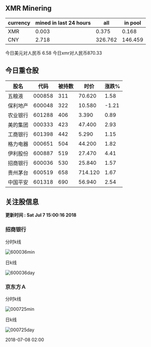 ## XMR Minering

|currency|mined in last 24 hours|all|in pool|
|---|---|---|---|
|XMR|0.003|0.375|0.168|
|CNY|2.718|326.762|146.459|

今日美元对人民币 6.58	今日xmr对人民币870.33


## 今日重仓股 

|股名|代码|被持数|时价|涨跌%|
|---|---|---|---|---|
|五粮液|000858|311|70.620|1.58|
|保利地产|600048|322|10.580|-1.21|
|农业银行|601288|406|3.390|0.89|
|美的集团|000333|423|47.400|2.93|
|工商银行|601398|442|5.290|1.15|
|格力电器|000651|504|44.200|1.82|
|伊利股份|600887|519|27.470|4.41|
|招商银行|600036|530|25.840|1.57|
|贵州茅台|600519|658|714.120|1.67|
|中国平安|601318|690|56.940|2.54|

## 关注股信息
**更新时间 : Sat Jul  7 15:00:16 2018**
### 招商银行 
分时k线

![600036min](http://image.sinajs.cn/newchart/min/n/sh600036.gif)

日k线

![600036day](http://image.sinajs.cn/newchart/daily/n/sh600036.gif)

### 京东方Ａ 
分时k线

![000725min](http://image.sinajs.cn/newchart/min/n/sz000725.gif)

日k线

![000725day](http://image.sinajs.cn/newchart/daily/n/sz000725.gif)

2018-07-08 02:00